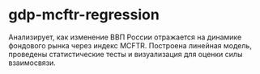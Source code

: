 # gdp-mcftr-regression
Анализирует, как изменение ВВП России отражается на динамике фондового рынка через индекс MCFTR. Построена линейная модель, проведены статистические тесты и визуализация для оценки силы взаимосвязи.
